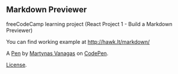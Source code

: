 Markdown Previewer
------------------
freeCodeCamp learning project (React Project 1 - Build a Markdown Previewer)

You can find working example at http://hawk.lt/markdown/

A [Pen](https://codepen.io/martin-hawk/pen/rLEzLR) by [Martynas Vanagas](https://codepen.io/martin-hawk) on [CodePen](https://codepen.io).

[License](https://codepen.io/martin-hawk/pen/rLEzLR/license).